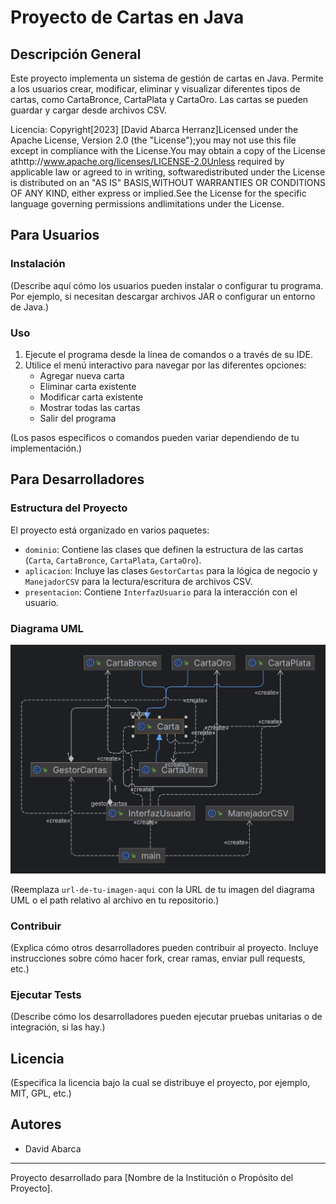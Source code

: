 # Proyecto de Cartas en Java

## Descripción General

Este proyecto implementa un sistema de gestión de cartas en Java. Permite a los usuarios crear, modificar, eliminar y visualizar diferentes tipos de cartas, como CartaBronce, CartaPlata y CartaOro. Las cartas se pueden guardar y cargar desde archivos CSV.

Licencia: Copyright[2023] [David Abarca Herranz]Licensed under the Apache License, Version 2.0 (the "License");you may not use this file except in compliance with the License.You may obtain a copy of the License athttp://www.apache.org/licenses/LICENSE-2.0Unless required by applicable law or agreed to in writing, softwaredistributed under the License is distributed on an "AS IS" BASIS,WITHOUT WARRANTIES OR CONDITIONS OF ANY KIND, either express or implied.See the License for the specific language governing permissions andlimitations under the License.

## Para Usuarios

### Instalación

(Describe aquí cómo los usuarios pueden instalar o configurar tu programa. Por ejemplo, si necesitan descargar archivos JAR o configurar un entorno de Java.)

### Uso

1. Ejecute el programa desde la línea de comandos o a través de su IDE.
2. Utilice el menú interactivo para navegar por las diferentes opciones:
    - Agregar nueva carta
    - Eliminar carta existente
    - Modificar carta existente
    - Mostrar todas las cartas
    - Salir del programa

(Los pasos específicos o comandos pueden variar dependiendo de tu implementación.)

## Para Desarrolladores

### Estructura del Proyecto

El proyecto está organizado en varios paquetes:

- `dominio`: Contiene las clases que definen la estructura de las cartas (`Carta`, `CartaBronce`, `CartaPlata`, `CartaOro`).
- `aplicacion`: Incluye las clases `GestorCartas` para la lógica de negocio y `ManejadorCSV` para la lectura/escritura de archivos CSV.
- `presentacion`: Contiene `InterfazUsuario` para la interacción con el usuario.

### Diagrama UML

![Diagrama UML del Proyecto de Cartas](Carta.png)

(Reemplaza `url-de-tu-imagen-aqui` con la URL de tu imagen del diagrama UML o el path relativo al archivo en tu repositorio.)

### Contribuir

(Explica cómo otros desarrolladores pueden contribuir al proyecto. Incluye instrucciones sobre cómo hacer fork, crear ramas, enviar pull requests, etc.)

### Ejecutar Tests

(Describe cómo los desarrolladores pueden ejecutar pruebas unitarias o de integración, si las hay.)

## Licencia

(Especifica la licencia bajo la cual se distribuye el proyecto, por ejemplo, MIT, GPL, etc.)

## Autores

- David Abarca

---

Proyecto desarrollado para [Nombre de la Institución o Propósito del Proyecto].
